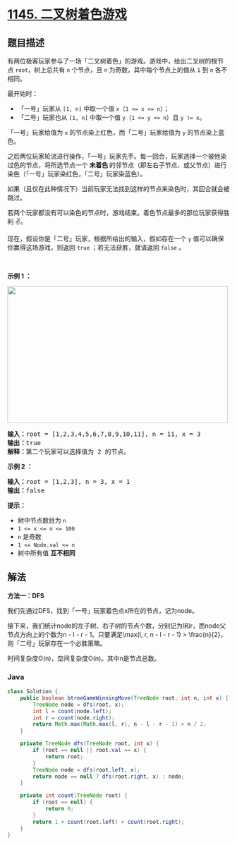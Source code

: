 # [1145. 二叉树着色游戏](https://leetcode.cn/problems/binary-tree-coloring-game)

## 题目描述

<p>有两位极客玩家参与了一场「二叉树着色」的游戏。游戏中，给出二叉树的根节点&nbsp;<code>root</code>，树上总共有 <code>n</code> 个节点，且 <code>n</code> 为奇数，其中每个节点上的值从&nbsp;<code>1</code> 到&nbsp;<code>n</code>&nbsp;各不相同。</p>

<p>最开始时：</p>

<ul>
	<li>「一号」玩家从 <code>[1, n]</code>&nbsp;中取一个值&nbsp;<code>x</code>（<code>1 &lt;= x &lt;= n</code>）；</li>
	<li>「二号」玩家也从&nbsp;<code>[1, n]</code>&nbsp;中取一个值&nbsp;<code>y</code>（<code>1 &lt;= y &lt;= n</code>）且&nbsp;<code>y != x</code>。</li>
</ul>

<p>「一号」玩家给值为&nbsp;<code>x</code>&nbsp;的节点染上红色，而「二号」玩家给值为&nbsp;<code>y</code>&nbsp;的节点染上蓝色。</p>

<p>之后两位玩家轮流进行操作，「一号」玩家先手。每一回合，玩家选择一个被他染过色的节点，将所选节点一个 <strong>未着色 </strong>的邻节点（即左右子节点、或父节点）进行染色（「一号」玩家染红色，「二号」玩家染蓝色）。</p>

<p>如果（且仅在此种情况下）当前玩家无法找到这样的节点来染色时，其回合就会被跳过。</p>

<p>若两个玩家都没有可以染色的节点时，游戏结束。着色节点最多的那位玩家获得胜利 ✌️。</p>

<p>现在，假设你是「二号」玩家，根据所给出的输入，假如存在一个&nbsp;<code>y</code>&nbsp;值可以确保你赢得这场游戏，则返回&nbsp;<code>true</code> ；若无法获胜，就请返回 <code>false</code> 。</p>
&nbsp;

<p><strong class="example">示例 1 ：</strong></p>
<img alt="" src="https://gcore.jsdelivr.net/gh/doocs/leetcode@main/solution/1100-1199/1145.Binary%20Tree%20Coloring%20Game/images/1480-binary-tree-coloring-game.png" style="width: 500px; height: 310px;" />
<pre>
<strong>输入：</strong>root = [1,2,3,4,5,6,7,8,9,10,11], n = 11, x = 3
<strong>输出：</strong>true
<strong>解释：</strong>第二个玩家可以选择值为 2 的节点。</pre>

<p><strong class="example">示例 2 ：</strong></p>

<pre>
<strong>输入：</strong>root = [1,2,3], n = 3, x = 1
<strong>输出：</strong>false
</pre>

<p><strong>提示：</strong></p>

<ul>
	<li>树中节点数目为 <code>n</code></li>
	<li><code>1 &lt;= x &lt;= n &lt;= 100</code></li>
	<li><code>n</code> 是奇数</li>
	<li><code>1 &lt;= Node.val &lt;= n</code></li>
	<li>树中所有值 <strong>互不相同</strong></li>
</ul>

## 解法

**方法一：DFS**

我们先通过DFS，找到「一号」玩家着色点x所在的节点，记为node。

接下来，我们统计node的左子树、右子树的节点个数，分别记为l和r，而node父节点方向上的个数为n - l - r - 1。只要满足\max(l, r, n - l - r - 1) > \frac{n}{2}，则「二号」玩家存在一个必胜策略。

时间复杂度O(n)，空间复杂度O(n)。其中n是节点总数。

### **Java**

```java
class Solution {
    public boolean btreeGameWinningMove(TreeNode root, int n, int x) {
        TreeNode node = dfs(root, x);
        int l = count(node.left);
        int r = count(node.right);
        return Math.max(Math.max(l, r), n - l - r - 1) > n / 2;
    }

    private TreeNode dfs(TreeNode root, int x) {
        if (root == null || root.val == x) {
            return root;
        }
        TreeNode node = dfs(root.left, x);
        return node == null ? dfs(root.right, x) : node;
    }

    private int count(TreeNode root) {
        if (root == null) {
            return 0;
        }
        return 1 + count(root.left) + count(root.right);
    }
}
```

